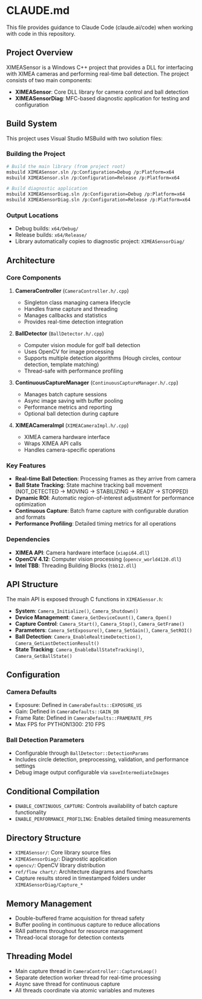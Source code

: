 # CLAUDE.md

This file provides guidance to Claude Code (claude.ai/code) when working with code in this repository.

## Project Overview

XIMEASensor is a Windows C++ project that provides a DLL for interfacing with XIMEA cameras and performing real-time ball detection. The project consists of two main components:

- **XIMEASensor**: Core DLL library for camera control and ball detection
- **XIMEASensorDiag**: MFC-based diagnostic application for testing and configuration

## Build System

This project uses Visual Studio MSBuild with two solution files:

### Building the Project
```bash
# Build the main library (from project root)
msbuild XIMEASensor.sln /p:Configuration=Debug /p:Platform=x64
msbuild XIMEASensor.sln /p:Configuration=Release /p:Platform=x64

# Build diagnostic application
msbuild XIMEASensorDiag.sln /p:Configuration=Debug /p:Platform=x64
msbuild XIMEASensorDiag.sln /p:Configuration=Release /p:Platform=x64
```

### Output Locations
- Debug builds: `x64/Debug/`
- Release builds: `x64/Release/`
- Library automatically copies to diagnostic project: `XIMEASensorDiag/`

## Architecture

### Core Components

1. **CameraController** (`CameraController.h/.cpp`)
   - Singleton class managing camera lifecycle
   - Handles frame capture and threading
   - Manages callbacks and statistics
   - Provides real-time detection integration

2. **BallDetector** (`BallDetector.h/.cpp`)
   - Computer vision module for golf ball detection
   - Uses OpenCV for image processing
   - Supports multiple detection algorithms (Hough circles, contour detection, template matching)
   - Thread-safe with performance profiling

3. **ContinuousCaptureManager** (`ContinuousCaptureManager.h/.cpp`)
   - Manages batch capture sessions
   - Async image saving with buffer pooling
   - Performance metrics and reporting
   - Optional ball detection during capture

4. **XIMEACameraImpl** (`XIMEACameraImpl.h/.cpp`)
   - XIMEA camera hardware interface
   - Wraps XIMEA API calls
   - Handles camera-specific operations

### Key Features

- **Real-time Ball Detection**: Processing frames as they arrive from camera
- **Ball State Tracking**: State machine tracking ball movement (NOT_DETECTED → MOVING → STABILIZING → READY → STOPPED)
- **Dynamic ROI**: Automatic region-of-interest adjustment for performance optimization
- **Continuous Capture**: Batch frame capture with configurable duration and formats
- **Performance Profiling**: Detailed timing metrics for all operations

### Dependencies

- **XIMEA API**: Camera hardware interface (`xiapi64.dll`)
- **OpenCV 4.12**: Computer vision processing (`opencv_world4120.dll`)
- **Intel TBB**: Threading Building Blocks (`tbb12.dll`)

## API Structure

The main API is exposed through C functions in `XIMEASensor.h`:

- **System**: `Camera_Initialize()`, `Camera_Shutdown()`
- **Device Management**: `Camera_GetDeviceCount()`, `Camera_Open()`
- **Capture Control**: `Camera_Start()`, `Camera_Stop()`, `Camera_GetFrame()`
- **Parameters**: `Camera_SetExposure()`, `Camera_SetGain()`, `Camera_SetROI()`
- **Ball Detection**: `Camera_EnableRealtimeDetection()`, `Camera_GetLastDetectionResult()`
- **State Tracking**: `Camera_EnableBallStateTracking()`, `Camera_GetBallState()`

## Configuration

### Camera Defaults
- Exposure: Defined in `CameraDefaults::EXPOSURE_US`
- Gain: Defined in `CameraDefaults::GAIN_DB`
- Frame Rate: Defined in `CameraDefaults::FRAMERATE_FPS`
- Max FPS for PYTHON1300: 210 FPS

### Ball Detection Parameters
- Configurable through `BallDetector::DetectionParams`
- Includes circle detection, preprocessing, validation, and performance settings
- Debug image output configurable via `saveIntermediateImages`

## Conditional Compilation

- `ENABLE_CONTINUOUS_CAPTURE`: Controls availability of batch capture functionality
- `ENABLE_PERFORMANCE_PROFILING`: Enables detailed timing measurements

## Directory Structure

- `XIMEASensor/`: Core library source files
- `XIMEASensorDiag/`: Diagnostic application
- `opencv/`: OpenCV library distribution
- `ref/flow chart/`: Architecture diagrams and flowcharts
- Capture results stored in timestamped folders under `XIMEASensorDiag/Capture_*`

## Memory Management

- Double-buffered frame acquisition for thread safety
- Buffer pooling in continuous capture to reduce allocations
- RAII patterns throughout for resource management
- Thread-local storage for detection contexts

## Threading Model

- Main capture thread in `CameraController::CaptureLoop()`
- Separate detection worker thread for real-time processing
- Async save thread for continuous capture
- All threads coordinate via atomic variables and mutexes